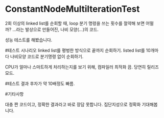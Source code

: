 # ConstantNodeMultiIterationTest

2회 이상의 linked list를 순회할 때, loop 분기 명령을 쓰는 횟수를 절약해 보면 어떨까?
...라는 발상으로 만들어진, 나비 모양(...)의 코드.

성능 테스트를 해봤습니다.

#테스트 시나리오
linked list를 평벙한 방식으로 끝까지 순회하기.
listed list를 10개마다 나비모양 코드로 분기명령 없이 순회하기.

CPU가 얼마나 스마트하게 처리하는지를 보기 위해, 컴파일러 최적화 끔. 당연히 릴리즈 모드.

#테스트 결과
후자가 약 10배정도 빠름.

#기타사항

대충 짠 코드이고, 정확한 결과라고 바로 장담 못합니다.
집단지성으로 정확화 기대해봅니다.
